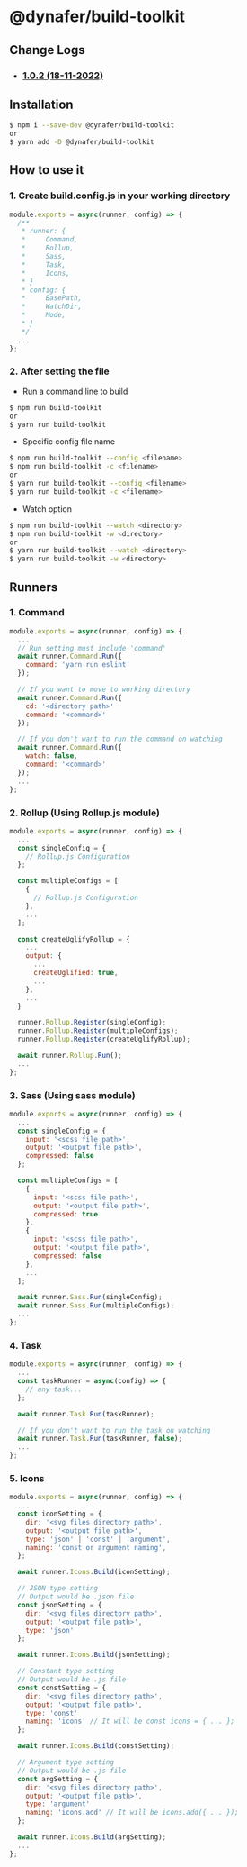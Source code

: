 # @dynafer/build-toolkit
## Change Logs
* ### [1.0.2 (18-11-2022)](https://github.com/dynafer/build-toolkit/blob/main/logs/change_log_1.0.2.md)
## Installation
```bash
$ npm i --save-dev @dynafer/build-toolkit
or
$ yarn add -D @dynafer/build-toolkit
```
## How to use it
### 1. Create __build.config.js__ in your working directory
```javascript
module.exports = async(runner, config) => {
  /**
   * runner: {
   *     Command,
   *     Rollup,
   *     Sass,
   *     Task,
   *     Icons,
   * }
   * config: {
   *     BasePath,
   *     WatchDir,
   *     Mode,
   * }
   */
  ...
};
```
### 2. After setting the file
* Run a command line to build
```bash
$ npm run build-toolkit
or
$ yarn run build-toolkit
```
* Specific config file name
```bash
$ npm run build-toolkit --config <filename>
$ npm run build-toolkit -c <filename>
or
$ yarn run build-toolkit --config <filename>
$ yarn run build-toolkit -c <filename>
```
* Watch option
```bash
$ npm run build-toolkit --watch <directory>
$ npm run build-toolkit -w <directory>
or
$ yarn run build-toolkit --watch <directory>
$ yarn run build-toolkit -w <directory>
```
## Runners
### 1. Command
```javascript
module.exports = async(runner, config) => {
  ...
  // Run setting must include 'command'
  await runner.Command.Run({
    command: 'yarn run eslint'
  });

  // If you want to move to working directory
  await runner.Command.Run({
    cd: '<directory path>'
    command: '<command>'
  });

  // If you don't want to run the command on watching
  await runner.Command.Run({
    watch: false,
    command: '<command>'
  });
  ...
};
```
### 2. Rollup (Using **Rollup.js** module)
```javascript
module.exports = async(runner, config) => {
  ...
  const singleConfig = {
    // Rollup.js Configuration
  };

  const multipleConfigs = [
    {
      // Rollup.js Configuration
    },
    ...
  ];

  const createUglifyRollup = {
    ...
    output: {
      ...
      createUglified: true,
      ...
    },
    ...
  }

  runner.Rollup.Register(singleConfig);
  runner.Rollup.Register(multipleConfigs);
  runner.Rollup.Register(createUglifyRollup);

  await runner.Rollup.Run();
  ...
};
```
### 3. Sass (Using **sass** module)
```javascript
module.exports = async(runner, config) => {
  ...
  const singleConfig = {
    input: '<scss file path>',
    output: '<output file path>',
    compressed: false
  };

  const multipleConfigs = [
    {
      input: '<scss file path>',
      output: '<output file path>',
      compressed: true
    },
    {
      input: '<scss file path>',
      output: '<output file path>',
      compressed: false
    },
    ...
  ];

  await runner.Sass.Run(singleConfig);
  await runner.Sass.Run(multipleConfigs);
  ...
};
```
### 4. Task
```javascript
module.exports = async(runner, config) => {
  ...
  const taskRunner = async(config) => {
    // any task...
  };

  await runner.Task.Run(taskRunner);

  // If you don't want to run the task on watching
  await runner.Task.Run(taskRunner, false);
  ...
};
```
### 5. Icons
```javascript
module.exports = async(runner, config) => {
  ...
  const iconSetting = {
    dir: '<svg files directory path>',
    output: '<output file path>',
    type: 'json' | 'const' | 'argument',
    naming: 'const or argument naming',
  };

  await runner.Icons.Build(iconSetting);

  // JSON type setting
  // Output would be .json file
  const jsonSetting = {
    dir: '<svg files directory path>',
    output: '<output file path>',
    type: 'json'
  };

  await runner.Icons.Build(jsonSetting);

  // Constant type setting
  // Output would be .js file
  const constSetting = {
    dir: '<svg files directory path>',
    output: '<output file path>',
    type: 'const'
    naming: 'icons' // It will be const icons = { ... };
  };

  await runner.Icons.Build(constSetting);

  // Argument type setting
  // Output would be .js file
  const argSetting = {
    dir: '<svg files directory path>',
    output: '<output file path>',
    type: 'argument'
    naming: 'icons.add' // It will be icons.add({ ... });
  };

  await runner.Icons.Build(argSetting);
  ...
};
```